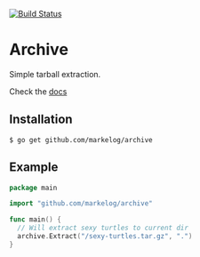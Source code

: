 [![Build Status](https://travis-ci.org/markelog/archive.svg?branch=master)](https://travis-ci.org/markelog/archive)

# Archive

Simple tarball extraction.

Check the [docs](http://godoc.org/github.com/markelog/archive)

## Installation

```
$ go get github.com/markelog/archive
```

## Example

```go
package main

import "github.com/markelog/archive"

func main() {
  // Will extract sexy turtles to current dir
  archive.Extract("/sexy-turtles.tar.gz", ".")
}
```

